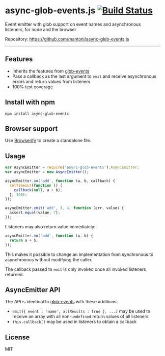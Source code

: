 # async-glob-events.js [![Build Status](https://travis-ci.org/mantoni/async-glob-events.js.png?branch=master)](http://travis-ci.org/mantoni/async-glob-events.js)

Event emitter with glob support on event names and asynchronous listeners, for
node and the browser

Repository: <https://github.com/mantoni/async-glob-events.js>

---

## Features

- Inherits the features from [glob-events][]
- Pass a callback as the last argument to `emit` and receive asynchronous
  errors and return values from listeners
- 100% test coverage

## Install with npm

```
npm install async-glob-events
```

## Browser support

Use [Browserify](http://browserify.org) to create a standalone file.

## Usage

```js
var AsyncEmitter = require('async-glob-events').AsyncEmitter;
var asyncEmitter = new AsyncEmitter();

asyncEmitter.on('add', function (a, b, callback) {
  setTimeout(function () {
    callback(null, a + b);
  }, 100);
});

asyncEmitter.emit('add', 3, 4, function (err, value) {
  assert.equal(value, 7);
});
```

Listeners may also return value immediately:

```js
asyncEmitter.on('add', function (a, b) {
  return a + b;
});
```

This makes it possible to change an implementation from synchronous to
asynchronous without modifying the caller.

The callback passed to `emit` is only invoked once all invoked listeners
returned.

## AsyncEmitter API

The API is identical to [glob-events][] with these additions:

- `emit({ event : 'name', allResults : true }, ...)` may be used to receive an
  array with all non-`undefined` return values of all listeners
- `this.callback()` may be used in listeners to obtain a callback

## License

MIT

[glob-events]: https://github.com/mantoni/glob-events.js

